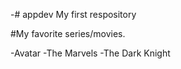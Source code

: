 -# appdev
My first respository

#My favorite series/movies.

-Avatar
-The Marvels
-The Dark Knight



